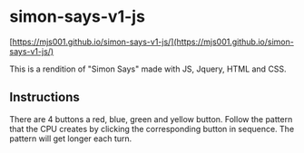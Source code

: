 # simon-says-v1-js

[https://mjs001.github.io/simon-says-v1-js/](https://mjs001.github.io/simon-says-v1-js/)

This is a rendition of "Simon Says" made with JS, Jquery, HTML and CSS.

## Instructions

There are 4 buttons a red, blue, green and yellow button. Follow the pattern that the CPU creates by clicking the corresponding button in sequence. The pattern will get longer each turn.
